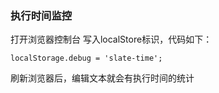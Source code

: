 ### 执行时间监控

打开浏览器控制台 写入localStore标识，代码如下：
```
localStorage.debug = 'slate-time'; 
```
刷新浏览器后，编辑文本就会有执行时间的统计